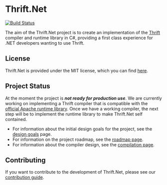 # Thrift.Net

[![Build Status](https://dev.azure.com/adamrpconnelly/Thrift.Net/_apis/build/status/Build%20and%20Run%20Tests?branchName=main)](https://dev.azure.com/adamrpconnelly/Thrift.Net/_build/latest?definitionId=3&branchName=main)

The aim of the Thrift.Net project is to create an implementation of the
[Thrift](https://thrift.apache.org/) compiler and runtime library in C#,
providing a first class experience for .NET developers wanting to use Thrift.

## License

Thrift.Net is provided under the MIT license, which you can find
[here](LICENSE).

## Project Status

At the moment the project is **_not ready for production use_**. We are
currently working on implementing a Thrift compiler that is compatible with the
[official Apache runtime library](https://www.nuget.org/packages/ApacheThrift).
Once we have a working compiler, the next step will be to implement the runtime
library to make Thrift.Net self contained.

- For information about the initial design goals for the project, see the
  [design goals](docs/design-goals.md) page.
- For information on the project roadmap, see the
  [roadmap page](docs/roadmap.md).
- For information about the compiler design, see the
  [compilation page](docs/compilation.md).

## Contributing

If you want to contribute to the development of Thrift.Net, please see our
[contribution guide](docs/CONTRIBUTING.md).
